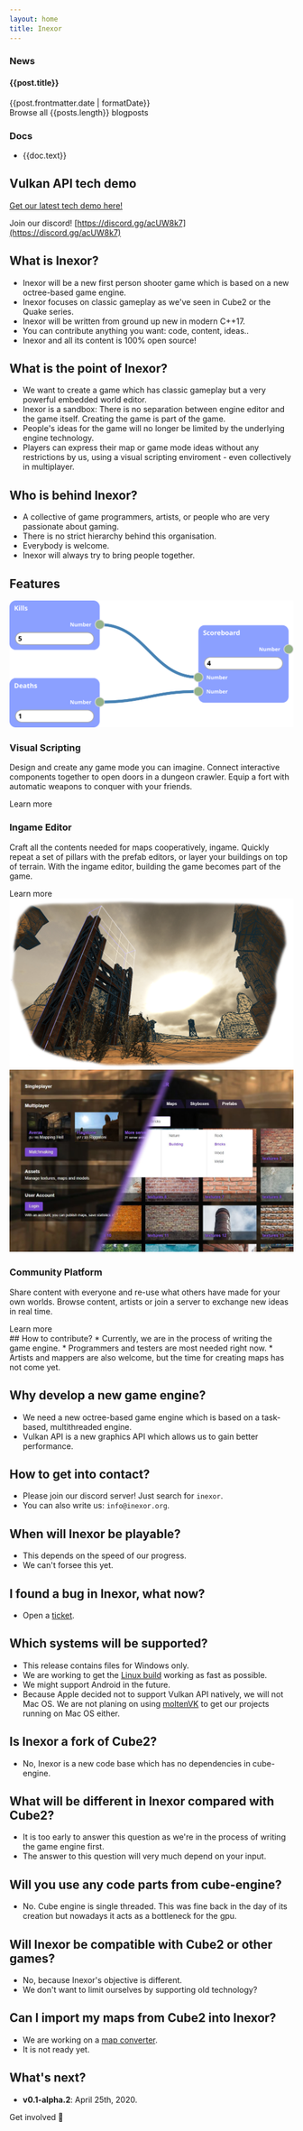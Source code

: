 ```yaml
---
layout: home
title: Inexor
---
```

<div class="break-out-full-width intro text-center bg-purple-100 flex flex-col items-center text-purple-100 py-16 mb-8">
    <div class="container">
        <SiteLogo />
        <div class="flex flex-wrap flex-column items-stretch justify-stretch">
            <div class="w-full h-full md:w-1/2 px-4">
                <div class="card h-full">
                    <h3 class="text-center bg-black-faded py-2">News</h3>
                    <div v-for="post in latestPosts" class="my-4 px-4">
                        <h4 class="text-lg">
                            <router-link :to="post.path">
                                {{post.title}}
                            </router-link>
                        </h4>
                        {{post.frontmatter.date | formatDate}}
                    </div>
                    <router-link to="/blog/" class="px-4">
                        Browse all {{posts.length}} blogposts
                    </router-link>
                </div>
            </div>
            <div class="w-full h-full md:w-1/2 px-4">
                <div class="card h-full">
                    <h3 class="text-center bg-black-faded py-2">Docs</h3>
                    <div class="px-4">
                        <ul>
                            <li v-for="doc in docs">
                                <router-link :to="doc.link">
                                    {{doc.text}}
                                </router-link>
                            </li>
                        </ul>
                    </div>
                </div>
            </div>
        </div>
    </div>
</div>

## Vulkan API tech demo

[Get our latest tech demo here!](https://github.com/inexorgame/vulkan-renderer/releases/tag/v0.1-alpha.1)

Join our discord! [https://discord.gg/acUW8k7](https://discord.gg/acUW8k7)

## What is Inexor?
* Inexor will be a new first person shooter game which is based on a new octree-based game engine.
* Inexor focuses on classic gameplay as we've seen in Cube2 or the Quake series.
* Inexor will be written from ground up new in modern C++17.
* You can contribute anything you want: code, content, ideas..
* Inexor and all its content is 100% open source!

## What is the point of Inexor?
* We want to create a game which has classic gameplay but a very powerful embedded world editor.
* Inexor is a sandbox: There is no separation between engine editor and the game itself. Creating the game is part of the game.
* People's ideas for the game will no longer be limited by the underlying engine technology.
* Players can express their map or game mode ideas without any restrictions by us, using a visual scripting enviroment - even collectively in multiplayer.

## Who is behind Inexor?
* A collective of game programmers, artists, or people who are very passionate about gaming.
* There is no strict hierarchy behind this organisation.
* Everybody is welcome.
* Inexor will always try to bring people together.

<div class="break-out-full-width text-center bg-purple-100 text-purple-100 my-8 bg-averas bg-cover py-8">
    <h2 class="my-8 inline-block">Features</h2>
    <div class="container flex flex-wrap items-stretch my-16">
        <FadeInContent class="w-1/2">
            <img src="../assets/visual-scripting.png">
        </FadeInContent>
        <div class="w-full md:w-1/2 pl-16">
            <div class="card">
                <h3 class="text-center bg-black-faded py-2">Visual Scripting</h3>
                <p class="px-4">
                    Design and create any game mode you can imagine. 
                    Connect interactive components together to open doors in a dungeon crawler.
                    Equip a fort with automatic weapons to conquer with your friends.
                </p>
                <router-link to="/wiki/features/entity-system/Visual-Scriptings.html" class="mx-4 button">Learn more</router-link>
            </div>
        </div>
    </div>
    <div class="container flex flex-wrap items-stretch my-16">
        <div class="w-full md:w-1/2 pr-16">
            <div class="card">
                <h3 class="text-center bg-black-faded py-2">Ingame Editor</h3>
                <p class="px-4">
                    Craft all the contents needed for maps cooperatively, ingame. 
                    Quickly repeat a set of pillars with the prefab editors, or layer your buildings on top of terrain.
                    With the ingame editor, building the game becomes part of the game.
                </p>
                <router-link to="/wiki/features/content-editor/" class="mx-4 button">Learn more</router-link>
            </div>
        </div>
        <FadeInContent class="w-1/2">
            <img src="../assets/map-editor.png">
        </FadeInContent>
    </div>
    <div class="container flex flex-wrap items-stretch my-16">
        <FadeInContent class="w-1/2">
            <img src="../assets/community-platform.jpg">
        </FadeInContent>
        <div class="w-full md:w-1/2 pl-16">
            <div class="card">
                <h3 class="text-center bg-black-faded py-2">Community Platform</h3>
                <p class="px-4">
                    Share content with everyone and re-use what others have made for your own worlds.
                    Browse content, artists or join a server to exchange new ideas in real time.
                </p>
                <router-link to="/wiki/features/community/" class="mx-4 button">Learn more</router-link>
            </div>
        </div>
    </div>
</div>
## How to contribute?
* Currently, we are in the process of writing the game engine.
* Programmers and testers are most needed right now.
* Artists and mappers are also welcome, but the time for creating maps has not come yet.

## Why develop a new game engine?
* We need a new octree-based game engine which is based on a task-based, multithreaded engine.
* Vulkan API is a new graphics API which allows us to gain better performance.

## How to get into contact?
* Please join our discord server! Just search for `inexor`.
* You can also write us: `info@inexor.org`.

## When will Inexor be playable?
* This depends on the speed of our progress.
* We can't forsee this yet.

## I found a bug in Inexor, what now?
* Open a [ticket](https://github.com/inexorgame/vulkan-renderer).

## Which systems will be supported?
* This release contains files for Windows only.
* We are working to get the [Linux build](https://github.com/inexorgame/vulkan-renderer/issues/19) working as fast as possible.
* We might support Android in the future.
* Because Apple decided not to support Vulkan API natively, we will not Mac OS.
We are not planing on using [moltenVK](https://github.com/KhronosGroup/MoltenVK) to get our projects running on Mac OS either.

## Is Inexor a fork of Cube2?
* No, Inexor is a new code base which has no dependencies in cube-engine.

## What will be different in Inexor compared with Cube2?
* It is too early to answer this question as we're in the process of writing the game engine first.
* The answer to this question will very much depend on your input.

## Will you use any code parts from cube-engine?
* No. Cube engine is single threaded. This was fine back in the day of its creation but nowadays it acts as a bottleneck for the gpu.

## Will Inexor be compatible with Cube2 or other games?
* No, because Inexor's objective is different.
* We don't want to limit ourselves by supporting old technology?

## Can I import my maps from Cube2 into Inexor?
* We are working on a [map converter](https://github.com/inexorgame/cube2-map-importer).
* It is not ready yet.

## What's next?
* **v0.1-alpha.2**: April 25th, 2020.


<div class="flex justify-end">
    <router-link to="wiki/Get-Involved.html" class="button my-4">Get involved 👋</router-link>
</div>

<script>
export default {
    computed: {
        posts() {
            return this.$site.pages
                .filter(page => page.frontmatter.layout == 'post')
        },
        latestPosts() {
            return this.posts            
                .sort((a,b) => new Date(a.frontmatter.date) - new Date(b.frontmatter.date))
                .reverse()
                .slice(0, 3)
        },
        docs() {
            return [
                {
                    link: './wiki/',
                    text: 'Wiki Overview',
                },
                {
                    link: './wiki/Get-Involved.html',
                    text: 'Get Involved',
                },
                {
                    link: './wiki/Contact.html',
                    text: 'Contact',
                },
                {
                    link: './wiki/features/',
                    text: 'Features',
                },
            ]
        }
    }
}
</script>
